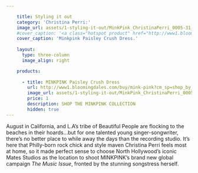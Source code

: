 ```yaml
---

    title: Styling it out
    category: 'Christina Perri:'
    image_url: assets/1-styling-it-out/MinkPink_ChristinaPerri_0005-31_opt.jpeg
    #cover_caption: '<a class="hotspot product" href="http://www1.bloomingdales.com/buy/mink-pink?cm_sp=shop_by_brand-_-ALL%20DESIGNERS-_-MINK%20PINK">Minkpink Paisley Crush Dress.</a>'
    cover_caption: 'Minkpink Paisley Crush Dress.'
    
    layout:
      type: three-column
      image_align: right

    products:
    
      - title: MINKPINK Paisley Crush Dress 
        url: http://www1.bloomingdales.com/buy/mink-pink?cm_sp=shop_by_brand-_-ALL%20DESIGNERS-_-MINK%20PINK
        image_url: assets/1-styling-it-out/MinkPink_ChristinaPerri_0005-31_opt.jpeg
        price: 1
        description: SHOP THE MINKPINK COLLECTION
        hidden: true
---
```


<style>

  article[data-page="1-styling-it-out"] .content {
    position: relative;
  }

  /*  Replace page heading with outline heading (change background url or height if needed) */
  article[data-page="1-styling-it-out"] .title {
    
    background: url(assets/1-styling-it-out/STYLINGITOUT.svg) no-repeat;
    background-size: contain;
    background-position: center;
    color: transparent;
    
    height: 0;
    padding-bottom: 50%;
  }
  
  article[data-page="1-styling-it-out"] header .category {
    top: 200px;
    margin-top: 200px;
    color: black;
    text-align: left;
    font-family: 'rodondoregular';
  }
  
  @media only screen and (min-width: 768px) {
    article[data-page="1-styling-it-out"] header  {
      padding-top: 25%;
    }
    
    article[data-page="1-styling-it-out"] header .category {
      font-size: 36px;
      font-size: 3vw;
    }
  }

</style>

August in California, and L.A’s tribe of Beautiful People are flocking to the beaches in their hoards…but for one talented young singer-songwriter, there’s no better place to while away the days than the recording studio. It’s here that Philly-born rock chick and style maven Christina Perri feels most at home, so it made perfect sense to choose North Hollywood’s iconic Mates Studios as the location to shoot MINKPINK’s brand new global campaign <em>The Music Issue</em>, fronted by the stunning songstress herself.

